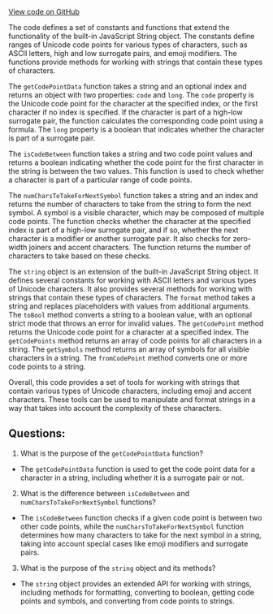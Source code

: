 [View code on GitHub](https://github.com/playcanvas/engine/src/core/string.js)

The code defines a set of constants and functions that extend the functionality of the built-in JavaScript String object. The constants define ranges of Unicode code points for various types of characters, such as ASCII letters, high and low surrogate pairs, and emoji modifiers. The functions provide methods for working with strings that contain these types of characters.

The `getCodePointData` function takes a string and an optional index and returns an object with two properties: `code` and `long`. The `code` property is the Unicode code point for the character at the specified index, or the first character if no index is specified. If the character is part of a high-low surrogate pair, the function calculates the corresponding code point using a formula. The `long` property is a boolean that indicates whether the character is part of a surrogate pair.

The `isCodeBetween` function takes a string and two code point values and returns a boolean indicating whether the code point for the first character in the string is between the two values. This function is used to check whether a character is part of a particular range of code points.

The `numCharsToTakeForNextSymbol` function takes a string and an index and returns the number of characters to take from the string to form the next symbol. A symbol is a visible character, which may be composed of multiple code points. The function checks whether the character at the specified index is part of a high-low surrogate pair, and if so, whether the next character is a modifier or another surrogate pair. It also checks for zero-width joiners and accent characters. The function returns the number of characters to take based on these checks.

The `string` object is an extension of the built-in JavaScript String object. It defines several constants for working with ASCII letters and various types of Unicode characters. It also provides several methods for working with strings that contain these types of characters. The `format` method takes a string and replaces placeholders with values from additional arguments. The `toBool` method converts a string to a boolean value, with an optional strict mode that throws an error for invalid values. The `getCodePoint` method returns the Unicode code point for a character at a specified index. The `getCodePoints` method returns an array of code points for all characters in a string. The `getSymbols` method returns an array of symbols for all visible characters in a string. The `fromCodePoint` method converts one or more code points to a string.

Overall, this code provides a set of tools for working with strings that contain various types of Unicode characters, including emoji and accent characters. These tools can be used to manipulate and format strings in a way that takes into account the complexity of these characters.
## Questions: 
 1. What is the purpose of the `getCodePointData` function?
- The `getCodePointData` function is used to get the code point data for a character in a string, including whether it is a surrogate pair or not.

2. What is the difference between `isCodeBetween` and `numCharsToTakeForNextSymbol` functions?
- The `isCodeBetween` function checks if a given code point is between two other code points, while the `numCharsToTakeForNextSymbol` function determines how many characters to take for the next symbol in a string, taking into account special cases like emoji modifiers and surrogate pairs.

3. What is the purpose of the `string` object and its methods?
- The `string` object provides an extended API for working with strings, including methods for formatting, converting to boolean, getting code points and symbols, and converting from code points to strings.